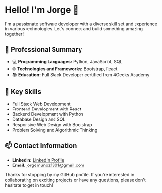 # Hello! I'm Jorge 👋

I'm a passionate software developer with a diverse skill set and experience in various technologies. Let's connect and build something amazing together!

## 💼 Professional Summary

- 💻 **Programming Languages:** Python, JavaScript, SQL
- 🌐 **Technologies and Frameworks:** Bootstrap, React
- 📚 **Education:** Full Stack Developer certified from 4Geeks Academy

## 🚀 Key Skills

- Full Stack Web Development
- Frontend Development with React
- Backend Development with Python
- Database Design and SQL
- Responsive Web Design with Bootstrap
- Problem Solving and Algorithmic Thinking

## 📫 Contact Information

- **LinkedIn:** [LinkedIn Profile](www.linkedin.com/in/jorge-luis-muñoz-guerrero)
- **Email:** [jorgemunoz1991@gmail.com](mailto:jorgemunoz1991@gmail.com)

Thanks for stopping by my GitHub profile. If you're interested in collaborating on exciting projects or have any questions, please don't hesitate to get in touch!
